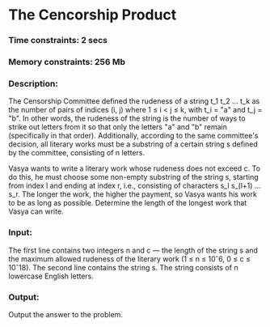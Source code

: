 # The Cencorship Product

### Time constraints: 2 secs
### Memory constraints: 256 Mb

### Description:
The Censorship Committee defined the rudeness of a string t_1 t_2 … t_k as the number of pairs of indices (i, j) where 1 ≤ i < j ≤ k, with t_i = "a" and t_j = "b". In other words, the rudeness of the string is the number of ways to strike out letters from it so that only the letters "a" and "b" remain (specifically in that order). Additionally, according to the same committee's decision, all literary works must be a substring of a certain string s defined by the committee, consisting of n letters.

Vasya wants to write a literary work whose rudeness does not exceed c. To do this, he must choose some non-empty substring of the string s, starting from index l and ending at index r, i.e., consisting of characters s_l s_(l+1) … s_r. The longer the work, the higher the payment, so Vasya wants his work to be as long as possible. Determine the length of the longest work that Vasya can write.

### Input:
The first line contains two integers n and c — the length of the string s and the maximum allowed rudeness of the literary work (1 ≤ n ≤ 10ˆ6, 0 ≤ c ≤ 10ˆ18). The second line contains the string s. The string consists of n lowercase English letters.

### Output:
Output the answer to the problem.
